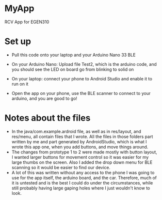 # MyApp
RCV App for EGEN310

# Set up
- Pull this code onto your laptop and your Arduino Nano 33 BLE
- On your Arduino Nano: Upload file Test2, which is the arduino code, and you should see the LED on board go from blinking to solid on

- On your laptop: connect your phone to Android Studio and enable it to run on it
- Open the app on your phone, use the BLE scanner to connect to your arduino, and you are good to go!

# Notes about the files
- In the java/com.example.ardroid file, as well as in res/layout, and res/menu, all contain files that I wrote. All the files in those
folders part written by me and part generated by AndroidStudio, which is what I wrote this app one, when you add buttons, and move things
around.
- The changes from prototype 1 to 2 were made mostly with button layout, I wanted larger buttons for movement control so it was easier for my large thumbs on the screen. Also I added the drop down menu for BLE scanning so it would be easier to find our device.
- A lot of this was written without any access to the phone I was going to use for the app itself, the arduino board, and the car. Therefore, much of it is untested and is the best I could do under the circumstances, while still probably having large gaping holes where I just wouldn't know to look.
